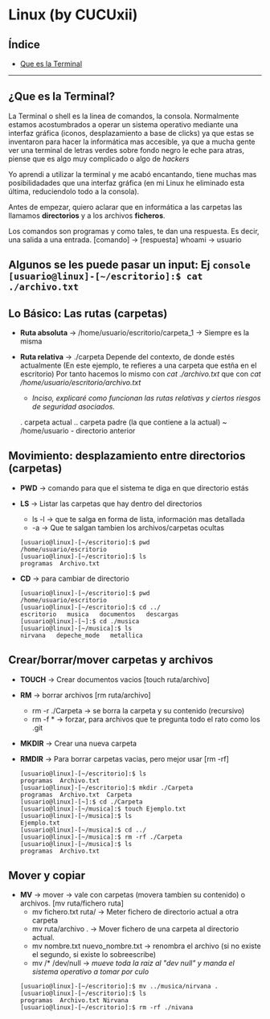 # Linux (by CUCUxii)

## Índice 
- [Que es la Terminal](#Inicio)





---------------------------------------------------------------------------
## ¿Que es la Terminal?

La Terminal o shell es la linea de comandos, la consola. Normalmente estamos acostumbrados a operar un sistema operativo mediante una interfaz gráfica (iconos,
desplazamiento a base de clicks) ya que estas se inventaron para hacer la informática mas accesible, ya que a mucha gente ver una terminal de letras verdes
sobre fondo negro le eche para atras, piense que es algo muy complicado o algo de *hackers*

Yo aprendi a utilizar la terminal y me acabó encantando, tiene muchas mas posibilidadades que una interfaz gráfica (en mi Linux he eliminado esta última,
reduciendolo todo a la consola).

Antes de empezar, quiero aclarar que en informática a las carpetas las llamamos **directorios** y a los archivos **ficheros**.

Los comandos son programas y como tales, te dan una respuesta. Es decir, una salida a una entrada.
      \[comando] -> \[respuesta]       whoami -> usuario

Algunos se les puede pasar un input: Ej
 	```console
 	[usuario@linux]-[~/escritorio]:$ cat ./archivo.txt
 	```
---------------------------------------------------------------------------
## Lo Básico: Las rutas (carpetas)

 * **Ruta absoluta** →  /home/usuario/escritorio/carpeta_1 ->  Siempre es la misma
 * **Ruta relativa** →  ./carpeta  Depende del contexto, de donde estés actualmente (En este ejemplo, te refieres a una carpeta que estña en el escritorio)
  Por tanto hacemos lo mismo con *cat ./archivo.txt* que con *cat /home/usuario/escritorio/archivo.txt*
    - *Inciso, explicaré como funcionan las rutas relativas y ciertos riesgos de seguridad asociados.*

	. carpeta actual      .. carpeta padre (la que contiene a la actual)   ~ /home/usuario    - directorio anterior
  
## Movimiento: desplazamiento entre directorios (carpetas)
-  **PWD** -> comando para que el sistema te diga en que directorio estás 
-  **LS** -> Listar las carpetas que hay dentro del directorios
     * ls -l -> que te salga en forma de lista, información mas detallada
     * -a -> Que te salgan tambien los archivos/carpetas ocultas

	```console
	[usuario@linux]-[~/escritorio]:$ pwd
	/home/usuario/escritorio
	[usuario@linux]-[~/escritorio]:$ ls
	programas  Archivo.txt
	```
-  **CD** -> para cambiar de directorio
	```console
	[usuario@linux]-[~/escritorio]:$ pwd
	/home/usuario/escritorio
	[usuario@linux]-[~/escritorio]:$ cd ../
	escritorio   musica   documentos   descargas  
	[usuario@linux]-[~]:$ cd ./musica
	[usuario@linux]-[~/musica]:$ ls
	nirvana   depeche_mode   metallica
    ```
## Crear/borrar/mover carpetas y archivos
- **TOUCH** -> Crear documentos vacios  \[touch ruta/archivo]
- **RM** -> borrar archivos \[rm ruta/archivo]
     * rm -r ./Carpeta → se borra la carpeta y su contenido (recursivo)
     * rm -f * → forzar, para archivos que te pregunta todo el rato como los .git
- **MKDIR** -> Crear una nueva carpeta 
- **RMDIR** -> Para borrar carpetas vacias, pero mejor usar \[rm -rf]

	```console
	[usuario@linux]-[~/escritorio]:$ ls
	programas  Archivo.txt
	[usuario@linux]-[~/escritorio]:$ mkdir ./Carpeta
	programas  Archivo.txt  Carpeta  
	[usuario@linux]-[~]:$ cd ./Carpeta
	[usuario@linux]-[~/musica]:$ touch Ejemplo.txt
	[usuario@linux]-[~/musica]:$ ls 
	Ejemplo.txt
	[usuario@linux]-[~/musica]:$ cd ../
	[usuario@linux]-[~/musica]:$ rm -rf ./Carpeta
	[usuario@linux]-[~/musica]:$ ls
	programas  Archivo.txt
    ```
## Mover y copiar
-  **MV** → mover -> vale con carpetas (movera tambien su contenido) o archivos. \[mv ruta/fichero ruta]
     * mv fichero.txt ruta/ → Meter fichero de directorio actual a otra carpeta
     * mv ruta/archivo . → Mover fichero de una carpeta al directorio actual.
     * mv nombre.txt nuevo_nombre.txt → renombra el archivo (si no existe el segundo, si existe lo sobreescribe)
     * mv /* /dev/null → *mueve toda la raiz al "dev null" y manda el sistema operativo a tomar por culo*
	```console
	[usuario@linux]-[~/escritorio]:$ mv ../musica/nirvana .
	[usuario@linux]-[~/escritorio]:$ ls
	programas  Archivo.txt Nirvana
	[usuario@linux]-[~/escritorio]:$ rm -rf ./nivana
    ```
   		

   
   
   
   
